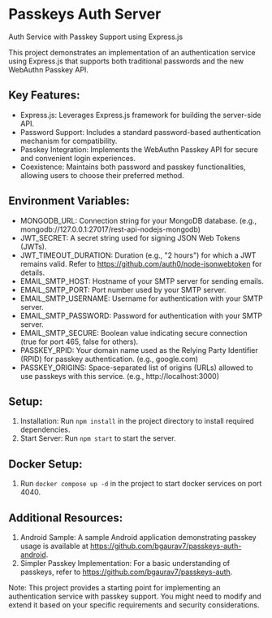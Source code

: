 # Passkeys Auth Server

Auth Service with Passkey Support using Express.js

This project demonstrates an implementation of an authentication service using Express.js that supports both traditional passwords and the new WebAuthn Passkey API.

## Key Features:

- Express.js: Leverages Express.js framework for building the server-side API.
- Password Support: Includes a standard password-based authentication mechanism for compatibility.
- Passkey Integration: Implements the WebAuthn Passkey API for secure and convenient login experiences.
- Coexistence: Maintains both password and passkey functionalities, allowing users to choose their preferred method.

## Environment Variables:

- MONGODB_URL: Connection string for your MongoDB database. (e.g., mongodb://127.0.0.1:27017/rest-api-nodejs-mongodb)
- JWT_SECRET: A secret string used for signing JSON Web Tokens (JWTs).
- JWT_TIMEOUT_DURATION: Duration (e.g., "2 hours") for which a JWT remains valid. Refer to https://github.com/auth0/node-jsonwebtoken for details.
- EMAIL_SMTP_HOST: Hostname of your SMTP server for sending emails.
- EMAIL_SMTP_PORT: Port number used by your SMTP server.
- EMAIL_SMTP_USERNAME: Username for authentication with your SMTP server.
- EMAIL_SMTP_PASSWORD: Password for authentication with your SMTP server.
- EMAIL_SMTP_SECURE: Boolean value indicating secure connection (true for port 465, false for others).
- PASSKEY_RPID: Your domain name used as the Relying Party Identifier (RPID) for passkey authentication. (e.g., google.com)
- PASSKEY_ORIGINS: Space-separated list of origins (URLs) allowed to use passkeys with this service. (e.g., http://localhost:3000)

## Setup:

1. Installation: Run `npm install` in the project directory to install required dependencies.
2. Start Server: Run `npm start` to start the server.

## Docker Setup:

1. Run `docker compose up -d` in the project to start docker services on port 4040.

## Additional Resources:

1. Android Sample: A sample Android application demonstrating passkey usage is available at https://github.com/bgaurav7/passkeys-auth-android.
2. Simpler Passkey Implementation: For a basic understanding of passkeys, refer to https://github.com/bgaurav7/passkeys-auth.

Note: This project provides a starting point for implementing an authentication service with passkey support. You might need to modify and extend it based on your specific requirements and security considerations.